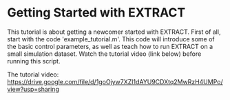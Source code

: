 # Getting Started with EXTRACT

This tutorial is about getting a newcomer started with EXTRACT. First of all, start with the code 'example_tutorial.m'. This code will introduce some of the basic control parameters, as well as teach how to run EXTRACT on a small simulation dataset. Watch the tutorial video (link below) before running this script.

The tutorial video: https://drive.google.com/file/d/1goOjyw7XZI1dAYU9CDXtq2MwRzH4UMPo/view?usp=sharing



